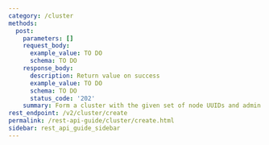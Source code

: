 ```yaml
---
category: /cluster
methods:
  post:
    parameters: []
    request_body:
      example_value: TO DO
      schema: TO DO
    response_body:
      description: Return value on success
      example_value: TO DO
      schema: TO DO
      status_code: '202'
    summary: Form a cluster with the given set of node UUIDs and admin password.
rest_endpoint: /v2/cluster/create
permalink: /rest-api-guide/cluster/create.html
sidebar: rest_api_guide_sidebar
---
```

